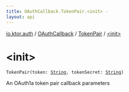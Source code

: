 ```yaml
---
title: OAuthCallback.TokenPair.<init> - 
layout: api
---
```


<div class='api-docs-breadcrumbs'><a href="../../index.html">io.ktor.auth</a> / <a href="../index.html">OAuthCallback</a> / <a href="index.html">TokenPair</a> / <a href="./-init-.html">&lt;init&gt;</a></div>

# &lt;init&gt;

<div class="signature"><code><span class="identifier">TokenPair</span><span class="symbol">(</span><span class="parameterName" id="io.ktor.auth.OAuthCallback.TokenPair$<init>(kotlin.String, kotlin.String)/token">token</span><span class="symbol">:</span>&nbsp;<a href="https://kotlinlang.org/api/latest/jvm/stdlib/kotlin/-string/index.html"><span class="identifier">String</span></a><span class="symbol">, </span><span class="parameterName" id="io.ktor.auth.OAuthCallback.TokenPair$<init>(kotlin.String, kotlin.String)/tokenSecret">tokenSecret</span><span class="symbol">:</span>&nbsp;<a href="https://kotlinlang.org/api/latest/jvm/stdlib/kotlin/-string/index.html"><span class="identifier">String</span></a><span class="symbol">)</span></code></div>

An OAuth1a token pair callback parameters

